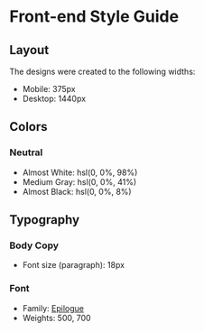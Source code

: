 # Front-end Style Guide
 
## Layout

The designs were created to the following widths:

- Mobile: 375px
- Desktop: 1440px

## Colors

### Neutral
  
- Almost White: hsl(0, 0%, 98%)
- Medium Gray: hsl(0, 0%, 41%)
- Almost Black: hsl(0, 0%, 8%)

## Typography

### Body Copy

- Font size (paragraph): 18px

### Font

- Family: [Epilogue](https://fonts.google.com/specimen/Epilogue)
- Weights: 500, 700
